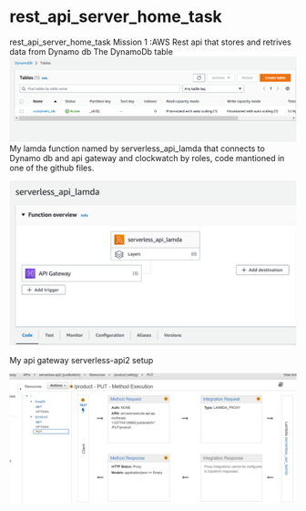 # rest_api_server_home_task
rest_api_server_home_task
Mission 1 :AWS Rest api that stores and retrives data from Dynamo db 
The DynamoDb table
![alt text](https://github.com/dimastar2310/rest_api_server_home_task/blob/main/img/dynamo_db.png)
My lamda function named by serverless_api_lamda that connects to Dynamo db and api gateway and clockwatch by roles, code mantioned in one of the github files.


![alt text](https://github.com/dimastar2310/rest_api_server_home_task/blob/main/img/lamda.png)

My api gateway serverless-api2 setup 

![alt text](https://github.com/dimastar2310/rest_api_server_home_task/blob/main/img/Screenshot%202023-01-30%20185718.png)








